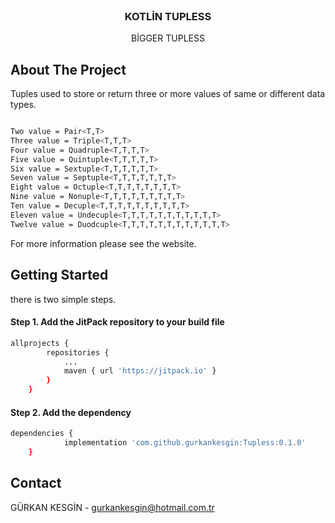 <br />
<p align="center">
  
  <h3 align="center">KOTLİN TUPLESS</h3>

  <p align="center">
    BİGGER TUPLESS
    
  </p>
</p>


## About The Project


Tuples used to store or return three or more values of same or different data types.

```sh

Two value = Pair<T,T>
Three value = Triple<T,T,T>
Four value = Quadruple<T,T,T,T>
Five value = Quintuple<T,T,T,T,T>
Six value = Sextuple<T,T,T,T,T,T>
Seven value = Septuple<T,T,T,T,T,T,T>
Eight value = Octuple<T,T,T,T,T,T,T,T>
Nine value = Nonuple<T,T,T,T,T,T,T,T,T>
Ten value = Decuple<T,T,T,T,T,T,T,T,T,T>
Eleven value = Undecuple<T,T,T,T,T,T,T,T,T,T,T>
Twelve value = Duodcuple<T,T,T,T,T,T,T,T,T,T,T,T>

 ```

For more information please see the website.




## Getting Started

there is two simple steps.

#### Step 1. Add the JitPack repository to your build file

```sh
allprojects {
        repositories {
            ...
            maven { url 'https://jitpack.io' }
        }
    }
 ```


####   Step 2. Add the dependency

```sh
dependencies {
	        implementation 'com.github.gurkankesgin:Tupless:0.1.0'
	}
```

## Contact

GÜRKAN KESGİN - gurkankesgin@hotmail.com.tr
